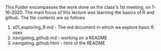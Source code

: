 This Folder encompasses the work done on the class's 1st meeting, on 1-16-2020. 
The main focus of this lecture was learning the basics of R and github.
The file contents are as follows
1) s01_exploring_R.md - The md document in which we explore basic R uses
2) navigating_github.md - working on a README
3) navigating_github.html - html of the README
